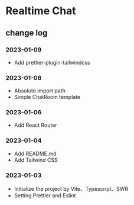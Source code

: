 # Realtime Chat

## change log

### 2023-01-09
- Add prettier-plugin-tailwindcss
### 2023-01-08
- Absolute import path
- Simple ChatRoom template
### 2023-01-06
- Add React Router
### 2023-01-04
- Add README.md
- Add Tailwind CSS
### 2023-01-03
- Initialize the project by Vite、Typescript、SWR
- Setting Prettier and Eslint